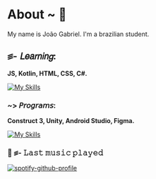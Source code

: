 # About ~ 💮
My name is João Gabriel. I'm a brazilian student.



## ꠵- **𝘓𝘦𝘢𝘳𝘯𝘪𝘯𝘨:**
**JS, Kotlin, HTML, CSS, C#.**

[![My Skills](https://skillicons.dev/icons?i=js,kotlin,html,css,cs)](https://skillicons.dev)

### ~> **𝘗𝘳𝘰𝘨𝘳𝘢𝘮𝘴:**
**Construct 3, Unity, Android Studio, Figma.**

[![My Skills](https://skillicons.dev/icons?i=unity,androidstudio,figma)](https://skillicons.dev)





### 🎵 ꠵- **𝙻𝚊𝚜𝚝 𝚖𝚞𝚜𝚒𝚌 𝚙𝚕𝚊𝚢𝚎𝚍**

[![spotify-github-profile](https://spotify-github-profile.vercel.app/api/view?uid=wvl4sozmrqwkti57pmklcuexv&cover_image=true&theme=default&show_offline=false&background_color=121212&interchange=false&bar_color=53b14f&bar_color_cover=false)](https://github.com/kittinan/spotify-github-profile)
